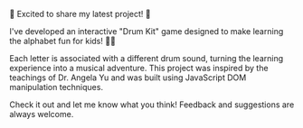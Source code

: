 🚀 Excited to share my latest project! 🚀

I've developed an interactive "Drum Kit" game designed to make learning the alphabet fun for kids! 🥁🎶

Each letter is associated with a different drum sound, turning the learning experience into a musical adventure. This project was inspired by the teachings of Dr. Angela Yu and was built using JavaScript DOM manipulation techniques.

Check it out and let me know what you think! Feedback and suggestions are always welcome.

